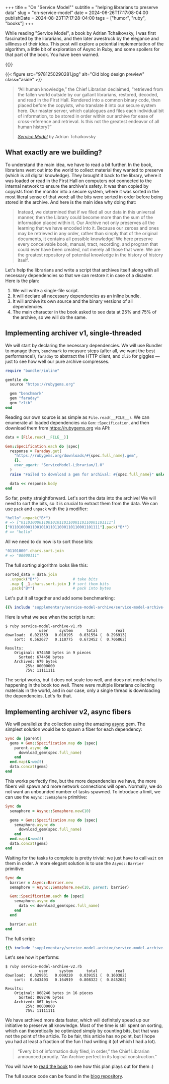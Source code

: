 +++
title = "On \"Service Model\""
subtitle = "helping librarians to preserve data"
slug = "on-service-model"
date = 2024-06-26T17:17:08-04:00
publishDate = 2024-08-23T17:17:28-04:00
tags = ["humor", "ruby", "books"]
+++

While reading "Service Model", a book by Adrian Tchaikovsky, I was first fascinated by the librarians, and then later awestruck by the elegance and silliness of their idea. This post will explore a potential implementation of the algorithm, a little bit of exploration of Async in Ruby, and some spoilers for that part of the book. You have been warned.

<!--more-->

{{<toc>}}

{{< figure src="9781250290281.jpg" alt="Old blog design preview" class="aside" >}}

> “All human knowledge,” the Chief Librarian declaimed, “retrieved from the fallen world outside by our gallant librarians, restored, decoded, and read in the First Hall. Rendered into a common binary code, then placed before the copyists, who translate it into our secure system here. Our master server, which catalogues and files each individual bit of information, to be stored in order within our archive for ease of cross-reference and retrieval. Is this not the greatest endeavor of all human history?”
>
> _[Service Model](https://www.goodreads.com/book/show/195790861-service-model)_ by Adrian Tchaikovsky

## What exactly are we building?

To understand the main idea, we have to read a bit further. In the book, librarians went out into the world to collect material they wanted to preserve (which is all digital knowledge). They brought it back to the library, where it was loaded or read in the First Hall on computers not connected to the internal network to ensure the archive's safety. It was then copied by copyists from the monitor into a secure system, where it was sorted in the most literal sense of that word: all the bits were sorted in order before being stored in the archive. And here is the main idea why doing that:

> Instead, we determined that if we filed all our data in this universal manner, then the Library could become more than the sum of the information placed within it. Our Archive not only preserves all the learning that we have encoded into it. Because our zeroes and ones may be retrieved in any order, rather than simply that of the original documents, it contains all possible knowledge! We here preserve every conceivable book, manual, tract, recording, and program that could ever have been created, not merely all those that were. We are the greatest repository of potential knowledge in the history of history itself.

Let's help the librarians and write a script that archives itself along with all necessary dependencies so that we can restore it in case of a disaster. Here is the plan:

1. We will write a single-file script.
2. It will declare all necessary dependencies as an inline bundle.
3. It will archive its own source and the binary versions of all dependencies.
4. The main character in the book asked to see data at 25% and 75% of the archive, so we will do the same.

## Implementing archiver v1, single-threaded

We will start by declaring the necessary dependencies. We will use Bundler to manage them, `benchmark` to measure steps (after all, we want the best performance!), `faraday` to abstract the HTTP client, and `zlib` for giggles — just to see how well our pure archive compresses.

```ruby
require "bundler/inline"

gemfile do
  source "https://rubygems.org"

  gem "benchmark"
  gem "faraday"
  gem "zlib"
end
```

Reading our own source is as simple as `File.read(__FILE__)`. We can enumerate all loaded dependencies via `Gem::Specification`, and then download them from https://rubygems.org via API:

```ruby
data = [File.read(__FILE__)]

Gem::Specification.each do |spec|
  response = Faraday.get(
    "https://rubygems.org/downloads/#{spec.full_name}.gem",
    {},
    user_agent: "ServiceModel-Librarian/1.0"
  )
  raise "Failed to download a gem for archival: #{spec.full_name}" unless response.success?

  data << response.body
end
```

So far, pretty straightforward. Let's sort the data into the archive! We will need to sort the bits, so it is crucial to extract them from the data. We can use `pack` and `unpack` with the `B` modifier:

```ruby
"hello".unpack("B*")
# => ["0110100001100101011011000110110001101111"]
["0110100001100101011011000110110001101111"].pack("B*")
# => "hello"
```

All we need to do now is to sort those bits:

```ruby
"01101000".chars.sort.join
# => "00000111"
```

The full sorting algorithm looks like this:

```ruby
sorted_data = data.join
  .unpack("B*")               # take bits
  .map { _1.chars.sort.join } # sort them bits
  .pack("B*")                 # pack into bytes
```

Let's put it all together and add some benchmarking:

```ruby
{{% include "supplementary/service-model-archive/service-model-archive-v1.rb" %}}
```

Here is what we see when the script is run:

```
$ ruby service-model-archive-v1.rb
               user     system      total        real
download:  0.021359   0.010195   0.031554 (  0.296913)
    sort:  0.562677   0.110775   0.673452 (  0.706862)

Results:
    Original: 674458 bytes in 9 pieces
      Sorted: 674458 bytes
    Archived: 679 bytes
         25%: 00000000
         75%: 11111111
```

The script works, but it does not scale too well, and does not model what is happening in the book too well. There were multiple librarians collecting materials in the world, and in our case, only a single thread is downloading the dependencies. Let's fix that.

## Implementing archiver v2, async fibers

We will parallelize the collection using the amazing [async](https://github.com/socketry/async) gem. The simplest solution would be to spawn a fiber for each dependency:

```ruby
Sync do |parent|
  gems = Gem::Specification.map do |spec|
    parent.async do
      download_gem(spec.full_name)
    end
  end.map(&:wait)
  data.concat(gems)
end
```

This works perfectly fine, but the more dependencies we have, the more fibers will spawn and more network connections will open. Normally, we do not want an unbounded number of tasks spawned. To introduce a limit, we can use the `Async::Semaphore` primitive:

```ruby
Sync do
  semaphore = Async::Semaphore.new(10)

  gems = Gem::Specification.map do |spec|
    semaphore.async do
      download_gem(spec.full_name)
    end
  end.map(&:wait)
  data.concat(gems)
end
```

Waiting for the tasks to complete is pretty trivial: we just have to call `wait` on them in order. A more elegant solution is to use the `Async::Barrier` primitive:

```ruby
Sync do
  barrier = Async::Barrier.new
  semaphore = Async::Semaphore.new(10, parent: barrier)

  Gem::Specification.each do |spec|
    semaphore.async do
      data << download_gem(spec.full_name)
    end
  end

  barrier.wait
end
```

The full script:

```ruby
{{% include "supplementary/service-model-archive/service-model-archive-v2.rb" %}}
```

Let's see how it performs:

```plain
$ ruby service-model-archive-v2.rb
               user     system      total        real
download:  0.029931   0.009220   0.039151 (  0.160382)
    sort:  0.643403   0.164919   0.808322 (  0.845208)

Results:
    Original: 868246 bytes in 16 pieces
      Sorted: 868246 bytes
    Archived: 867 bytes
         25%: 00000000
         75%: 11111111
```

We have archived more data faster, which will definitely speed up our initiative to preserve all knowledge. Most of the time is still spent on sorting, which can theoretically be optimized simply by counting bits, but that was not the point of the article. To be fair, this article has no point, but I hope you had at least a fraction of the fun I had writing it (of which I had a lot).

> “Every bit of information duly filed, in order,” the Chief Librarian announced proudly. “An Archive perfect in its logical construction.”

You will have to [read the book](https://www.goodreads.com/book/show/195790861-service-model) to see how this plan plays out for them :)

The full source code can be found in the [blog repository](https://github.com/kpumuk/blog-dmytro/tree/main/supplementary/service-model-archive/).
